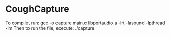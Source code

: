 # CoughCapture

To compile, run: 
	gcc -o capture main.c libportaudio.a -lrt -lasound -lpthread -lm
Then to run the file, execute:
	./capture